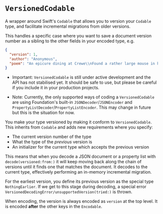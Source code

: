 # ``VersionedCodable``

A wrapper around Swift's `Codable` that allows you to version your `Codable` type, and facilitate incremental migrations from older versions.

This handles a specific case where you want to save a document version number as a sibling to the other fields in your encoded type, e.g.

```json
{
  "version": 1,
  "author": "Anonymous",
  "poem": "An epicure dining at Crewe\\nFound a rather large mouse in his stew\\nCried the waiter: Don't shout\\nAnd wave it about\\nOr the rest will be wanting one too!"
}
```

- Important: ``VersionedCodable`` is still under active development and the API has not stabilised yet. It should be safe to use, but please be careful if you include it in your production projects.

- Note: Currently, the only supported ways of coding a ``VersionedCodable`` are using Foundation's built-in `JSONDecoder`/`JSONEncoder` and `PropertyListDecoder`/`PropertyListEncoder`. This may change in future but this is the situation for now.

You make your type versioned by making it conform to ``VersionedCodable``. This inherits from `Codable` and adds new requirements where you specify:

- The current version number of the type
- What the type of the *previous* version is
- An initializer for the current type which accepts the previous version

This means that when you decode a JSON document or a property list with `decode(versioned:from:)` it will keep moving back along the chain of versions until it finds one that matches the document. It decodes to the current type, effectively performing an in-memory incremental migration.

For the earliest version, you define its previous version as the special type ``NothingEarlier``. If we get to this stage during decoding, a special error ``VersionedDecodingError/unsupportedVersion(tried:)`` is thrown.

When encoding, the version is always encoded as `version` at the top level. It is encoded **after** the other keys in the `Encodable`.


